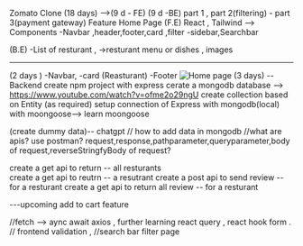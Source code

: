 Zomato Clone (18 days) -->(9 d - FE) (9 d -BE)
part 1 , part 2(filtering) - part 3(payment gateway)
Feature Home Page 
  (F.E) React , Tailwind -->
  Components
  -Navbar ,header,footer,card ,filter 
  -sidebar,Searchbar
  
  (B.E)
  -List of resturant ,
          ->resturant menu or dishes , images 

---------------------------------------------------
 (2 days )
 -Navbar,
 -card (Reasturant) 
 -Footer
  ![Home page](https://drive.google.com/file/d/1_f80tHISmJc38RPRQ19kcfVpdugHh16q/view?usp=sharing "a title")
 (3 days)
--Backend
  create npm project with express
  cerate a mongodb database   --> https://www.youtube.com/watch?v=ofme2o29ngU
  create collection based on Entity (as required)
  setup connection of Express with mongodb(local) with moongoose--> learn moongoose 

  (create dummy data)-- chatgpt // how to add data in mongodb
  //what are apis? use postman? request,response,pathparameter,queryparameter,body of request,reverseStringfyBody of request?
  
  create a get api to return -- all resturants  
  create a get api to reutrn -- a resutrant
  create a post api to send review -- for a resturant
  create a get api to return all review -- for a resturant

  ---upcoming add to cart feature  
  
  

//fetch --> aync await axios , further learning react query , react hook form .
// frontend validation ,
//search bar filter page